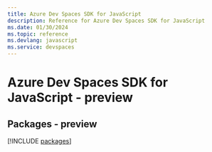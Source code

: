 ```yaml
---
title: Azure Dev Spaces SDK for JavaScript
description: Reference for Azure Dev Spaces SDK for JavaScript
ms.date: 01/30/2024
ms.topic: reference
ms.devlang: javascript
ms.service: devspaces
---
```

# Azure Dev Spaces SDK for JavaScript - preview
## Packages - preview
[!INCLUDE [packages](dev-spaces-index.md)]
